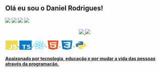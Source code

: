 ## Olá eu sou o Daniel Rodrigues!
<div> 
  <a href="https://www.linkedin.com/in/danielrpi-dev" target="_blank"><img src="https://img.shields.io/badge/-LinkedIn-%230077B5?style=for-the-badge&logo=linkedin&logoColor=white" target="_blank"></a> 
  <a href = "mailto:danielrpi.dev@gmail.com"><img src="https://img.shields.io/badge/-Gmail-%23333?style=for-the-badge&logo=gmail&logoColor=white" target="_blank"></a>
  <a href="https://www.instagram.com/_danielspi" target="_blank"><img src="https://img.shields.io/badge/-Instagram-%23E4405F?style=for-the-badge&logo=instagram&logoColor=white" target="_blank"></a>
  <a href="https://www.youtube.com/channel/UCu52MCXfdJjQDs8-L75hbKA" target="_blank"><img src="https://img.shields.io/badge/YouTube-FF0000?style=for-the-badge&logo=youtube&logoColor=white" target="_blank"></a>	
</div>
<br>

<div align="center">
  <a href="https://github.com/danielrpi">
  <img height="180em" src="https://github-readme-stats.vercel.app/api?username=danielrpi&show_icons=true&theme=dracula&include_all_commits=true&count_private=true"/>
  <img height="180em" src="https://github-readme-stats.vercel.app/api/top-langs/?username=danielrpi&layout=compact&langs_count=7&theme=dracula"/>
</div>
  
  
<div style="display: inline_block"><br>
  <img align="center" alt="Danielrpi-Js" height="30" width="40" src="https://raw.githubusercontent.com/devicons/devicon/master/icons/javascript/javascript-plain.svg">
  <img align="center" alt="Danielrpi-Ts" height="30" width="40" src="https://raw.githubusercontent.com/devicons/devicon/master/icons/typescript/typescript-plain.svg">
  <img align="center" alt="Danielrpi-React" height="30" width="40" src="https://raw.githubusercontent.com/devicons/devicon/master/icons/react/react-original.svg">
  <img align="center" alt="Danielrpi-HTML" height="30" width="40" src="https://raw.githubusercontent.com/devicons/devicon/master/icons/html5/html5-original.svg">
  <img align="center" alt="Danielrpi-CSS" height="30" width="40" src="https://raw.githubusercontent.com/devicons/devicon/master/icons/css3/css3-original.svg">
  <img align="center" alt="Danielrpi-Python" height="30" width="40" src="https://raw.githubusercontent.com/devicons/devicon/master/icons/python/python-original.svg">
</div>
  
  #### Apaixonado por tecnologia, educação e por mudar a vida das pessoas através da programação.

 
